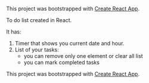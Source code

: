 This project was bootstrapped with [Create React App](https://github.com/facebook/create-react-app).

To do list created in React.

It has:

1. Timer that shows you current date and hour.
2. List of your tasks:
   - you can remove only one element or clear all list
   - you can mark completed tasks

This project was bootstrapped with [Create React App](https://github.com/facebook/create-react-app).
